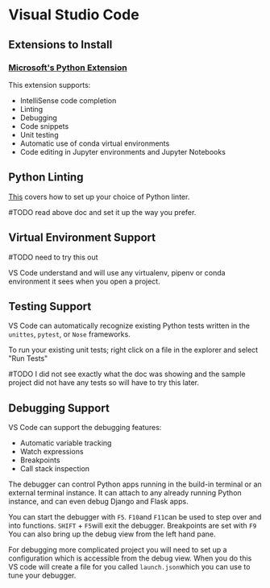 
# Visual Studio Code

## Extensions to Install

### [Microsoft's Python Extension](https://marketplace.visualstudio.com/items?itemName=ms-python.python)

This extension supports:
* IntelliSense code completion
* Linting
* Debugging
* Code snippets
* Unit testing
* Automatic use of conda virtual environments
* Code editing in Jupyter environments and Jupyter Notebooks

## Python Linting

[This](https://code.visualstudio.com/docs/python/linting) covers how to set up your choice of Python linter.

#TODO read above doc and set it up the way you prefer.

## Virtual Environment Support

#TODO need to try this out

VS Code understand and will use any virtualenv, pipenv or conda environment it sees when you open a project.

## Testing Support

VS Code can automatically recognize existing Python tests written in the `unittes`, `pytest`, or `Nose` frameworks. 

To run your existing unit tests; right click on a file in the explorer and select "Run Tests"

#TODO I did not see exactly what the doc was showing and the sample project did not have any tests so will have to try this later.

## Debugging Support

VS Code can support the debugging features:

* Automatic variable tracking
* Watch expressions
* Breakpoints
* Call stack inspection

The debugger can control Python apps running in the build-in terminal or an external terminal instance. It can attach to any already running Python instance, and can even debug Django and Flask apps.

You can start the debugger with `F5`. `F10`and `F11`can be used to step over and into functions. `SHIFT` + `F5`will exit the debugger. Breakpoints are set with `F9` You can also bring up the debug view from the left hand pane.

For debugging more complicated project you will need to set up a configuration which is accessible from the debug view.  When you do this VS code will create a file for you called `launch.json`which you can use to tune your debugger.

